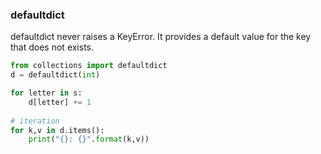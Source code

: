### defaultdict
defaultdict never raises a KeyError. It provides a default value for the key that does not exists.

```python
from collections import defaultdict
d = defaultdict(int)

for letter in s:
    d[letter] += 1
	
# iteration
for k,v in d.items():
	print("{}: {}".format(k,v))
```
